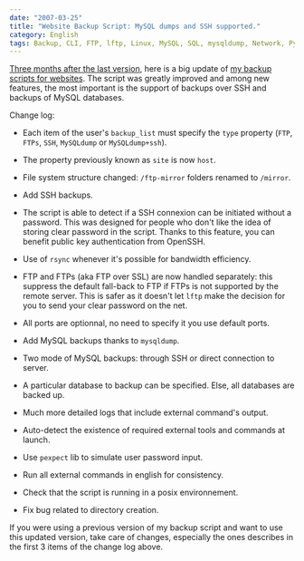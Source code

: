 ```yaml
---
date: "2007-03-25"
title: "Website Backup Script: MySQL dumps and SSH supported."
category: English
tags: Backup, CLI, FTP, lftp, Linux, MySQL, SQL, mysqldump, Network, Python, rdiff-backup, rsync, Script, Server, SSH, Web
---
```


[Three months after the last version]({filename}/2006/website-backup-script-updated-take-care-of-hidden-files-now.md), here is a big update of [my backup scripts for websites](https://github.com/kdeldycke/scripts/blob/master/website-backup.py). The script was greatly improved and among new features, the most important is the support of backups over SSH and backups of MySQL databases.

Change log:

  * Each item of the user's `backup_list` must specify the `type` property (`FTP`, `FTPs`, `SSH`, `MySQLdump` or `MySQLdump+ssh`).

  * The property previously known as `site` is now `host`.

  * File system structure changed: `/ftp-mirror` folders renamed to `/mirror`.

  * Add SSH backups.

  * The script is able to detect if a SSH connexion can be initiated without a password. This was designed for people who don't like the idea of storing clear password in the script. Thanks to this feature, you can benefit public key authentication from OpenSSH.

  * Use of `rsync` whenever it's possible for bandwidth efficiency.

  * FTP and FTPs (aka FTP over SSL) are now handled separately: this suppress the default fall-back to FTP if FTPs is not supported by the remote server. This is safer as it doesn't let `lftp` make the decision for you to send your clear password on the net.

  * All ports are optionnal, no need to specify it you use default ports.

  * Add MySQL backups thanks to `mysqldump`.

  * Two mode of MySQL backups: through SSH or direct connection to server.

  * A particular database to backup can be specified. Else, all databases are backed up.

  * Much more detailed logs that include external command's output.

  * Auto-detect the existence of required external tools and commands at launch.

  * Use `pexpect` lib to simulate user password input.

  * Run all external commands in english for consistency.

  * Check that the script is running in a posix environnement.

  * Fix bug related to directory creation.

If you were using a previous version of my backup script and want to use this updated version, take care of changes, especially the ones describes in the first 3 items of the change log above.
